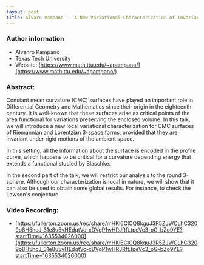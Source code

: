 ```yaml
---
layout: post
title: Alvaro Pampano -- A New Variational Characterization of Invariant Constant Mean Curvature Surfaces
---
```


### Author information
* Alvanro Pampano
* Texas Tech University
* Website: [https://www.math.ttu.edu/~apampano/](https://www.math.ttu.edu/~apampano/)

### Abstract:
Constant mean curvature (CMC) surfaces have played an important role in Differential Geometry and Mathematics since their origin in the eighteenth century. It is well-known that these surfaces arise as critical points of the area functional for variations preserving the enclosed volume. In this talk, we will introduce a new local variational characterization for CMC surfaces of Riemannian and Lorentzian 3-space forms, provided that they are invariant under rigid motions of the ambient space.

In this setting, all the information about the surface is encoded in the profile curve, which happens to be critical for a curvature depending energy that extends a functional studied by Blaschke.

In the second part of the talk, we will restrict our analysis to the round 3-sphere. Although our characterization is local in nature, we will show that it can also be used to obtain some global results. For instance, to check the Lawson's conjecture.


### Video Recording:

* [https://fullerton.zoom.us/rec/share/mHKl6ClCQ8kguJ3R5ZJWCLhC3209o8H5hcJ_31e8u5vHEdqtVc-xDVgP1wHRJRft.tpeVc3_oG-bZo9YE?startTime=1635534026000](https://fullerton.zoom.us/rec/share/mHKl6ClCQ8kguJ3R5ZJWCLhC3209o8H5hcJ_31e8u5vHEdqtVc-xDVgP1wHRJRft.tpeVc3_oG-bZo9YE?startTime=1635534026000)


